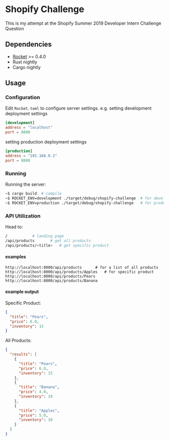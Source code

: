 # Shopify Challenge

This is my attempt at the Shopify Summer 2019 Developer Intern Challenge Question

## Dependencies
 - [Rocket](https://rocket.rs/) >= 0.4.0
 - Rust nightly
 - Cargo nightly

## Usage

### Configuration
Edit `Rocket.toml` to configure server settings.
e.g. setting development deployment settings
```toml
[development]
address = "localhost"
port = 8000
```

setting production deployment settings
```toml
[production]
address = "192.168.0.1"
port = 8000
```

### Running
Running the server:
```sh
~$ cargo build	# compile
~$ ROCKET_ENV=development ./target/debug/shopify-challenge	# for development deployment
~$ ROCKET_ENV=production ./target/debug/shopify-challenge	# for production deployment
```

### API Utilization
Head to:
```sh
/			# landing page
/api/products		# get all products
/api/products/<title>	# get specific product
```

#### examples
```
http://localhost:8000/api/products		# for a list of all products
http://localhost:8000/api/products/Apples	# for specific product
http://localhost:8000/api/products/Pears
http://localhost:8000/api/products/Banana
```

#### example output

Specific Product:
```json
{
  "title": "Pears",
  "price": 6.0,
  "inventory": 15
}
```
All Products:
```json
{
  "results": [
    {
      "title": "Pears",
      "price": 6.0,
      "inventory": 15
    },
    {
      "title": "Banana",
      "price": 4.0,
      "inventory": 19
    },
    {
      "title": "Apples",
      "price": 5.0,
      "inventory": 10
    }
  ]
}
```


##
